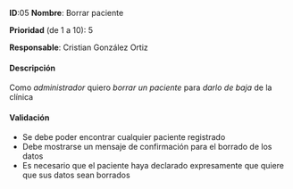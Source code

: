 **ID**:05
**Nombre**: Borrar paciente

**Prioridad** (de 1 a 10): 5

**Responsable**: Cristian González Ortiz

#### Descripción

Como *administrador* quiero *borrar un paciente* para *darlo de baja* de la clínica

#### Validación


* Se debe poder encontrar cualquier paciente registrado
* Debe mostrarse un mensaje de confirmación para el borrado de los datos
* Es necesario que el paciente haya declarado expresamente que quiere que sus datos sean borrados


